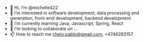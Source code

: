 - 👋 Hi, I’m @michelle422
- 👀 I’m interested in software development, data processing and generation, front-end development, backend development
- 🌱 I’m currently learning Java, Javascript, Spring, React
- 💞️ I’m looking to collaborate on ...
- 📫 How to reach me chelo.pablo@gmail.com, +4746283157

<!---
michelle422/michelle422 is a ✨ special ✨ repository because its `README.md` (this file) appears on your GitHub profile.
You can click the Preview link to take a look at your changes.
--->
